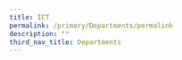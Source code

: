 ```yaml
---
title: ICT
permalink: /primary/Departments/permalink
description: ""
third_nav_title: Departments
---
```

